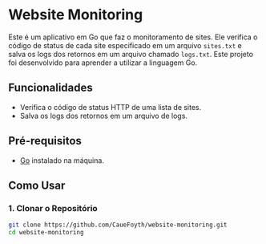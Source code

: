 # Website Monitoring

Este é um aplicativo em Go que faz o monitoramento de sites. Ele verifica o código de status de cada site especificado em um arquivo `sites.txt` e salva os logs dos retornos em um arquivo chamado `logs.txt`. Este projeto foi desenvolvido para aprender a utilizar a linguagem Go.

## Funcionalidades

- Verifica o código de status HTTP de uma lista de sites.
- Salva os logs dos retornos em um arquivo de logs.

## Pré-requisitos

- [Go](https://golang.org/doc/install) instalado na máquina.

## Como Usar

### 1. Clonar o Repositório

```bash
git clone https://github.com/CaueFoyth/website-monitoring.git
cd website-monitoring
